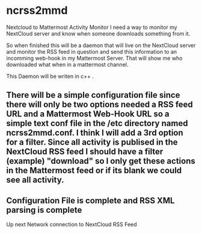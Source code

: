 # ncrss2mmd
Nextcloud to Mattermost Activity Monitor
I need a way to monitor my NextCloud server and know
when someone downloads something from it.

So when finished this will be a daemon that will live on the 
NextCloud server and monitor the RSS feed in question
and send this information to an incomming web-hook in
my Mattermost Server. That will show me who downloaded what
when in a mattermost channel.

This Daemon will be writen in c++ .

There will be a simple configuration file since there will
only be two options needed a RSS feed URL and a Mattermost 
Web-Hook URL so a simple text conf file in the /etc directory
named ncrss2mmd.conf. I think I will add a 3rd option for a 
filter. Since all activity is publised in the NextCloud RSS 
feed I should have a filter (example) "download" so I only 
get these actions in the Mattermost feed or if its blank 
we could see all activity.
-----------------------------------------------------------
Configuration File is complete and RSS XML parsing is complete
-----------------------------------------------------------
Up next Network connection to NextCloud RSS Feed




